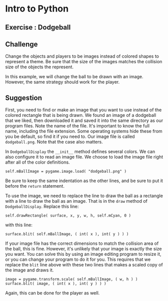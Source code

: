 Intro to Python
===============================================

Exercise : Dodgeball
------------------------

Challenge
----------

Change the objects and players to be images instead
of colored shapes to represent a theme.  Be sure that
the size of the images matches the collision size of
the objects the represent.

In this example, we will change the ball to be drawn
with an image.  However, the same strategy should work
for the player.


Suggestion
----------

First, you need to find or make an image that you want
to use instead of the colored rectangle that is being
drawn.  We found an image of a dodgeball that we liked,
then downloaded it and saved it into the same directory
as our program files.  Note the name of the file.  It's 
important to know the full name, including the file extension.
Some operating systems hide these from you be default,
so find it if you need to.  Our image file is called 
`dodgeball.png`.  Note that the case also matters.

In `DodgeballDisplay` the `__init__` method defines several
colors.  We can also configure it to read an image file.
We choose to load the image file right after all of the color
definitions.

    self.mBallImage = pygame.image.load( "dodgeball.png" )

Be sure to keep the same indentation as the other lines, and be
sure to put it before the `return` statement.

To use the image, we need to replace the line to draw the ball
as a rectangle with a line to draw the ball as an image. 
That is in the `draw` method of `DodgeballDisplay`.
Replace this line:

    self.drawRectangle( surface, x, y, w, h, self.mCyan, 0 )

with this line:

    surface.blit( self.mBallImage, ( int( x ), int( y ) ) )


If your image file has the correct dimensions to match the 
collision area of the ball, this is fine.  However, it's unlikely
that your image is exactly the size you want.  You can solve this
by using an image editing program to resize it, or you can
change your program to do it for you.  This requires that we
replace the `blit` line above with these two lines that makes
a scaled copy of the image and draws it.

    image = pygame.transform.scale( self.mBallImage, ( w, h ) )
    surface.blit( image, ( int( x ), int( y ) ) )

Again, this can be done for the player as well.
